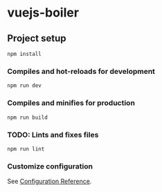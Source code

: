 # vuejs-boiler

## Project setup
```
npm install
```

### Compiles and hot-reloads for development
```
npm run dev
```

### Compiles and minifies for production
```
npm run build
```

### TODO: Lints and fixes files
```
npm run lint
```

### Customize configuration
See [Configuration Reference](https://vitejs.dev/).
